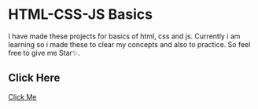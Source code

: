 # HTML-CSS-JS Basics
I have made these projects for basics of html, css and js. Currently i am learning so i made these to clear my concepts and also to practice. 
So feel free to give me Star✨.
## Click Here
[Click Me](https://projects-delta-eight.vercel.app/)
